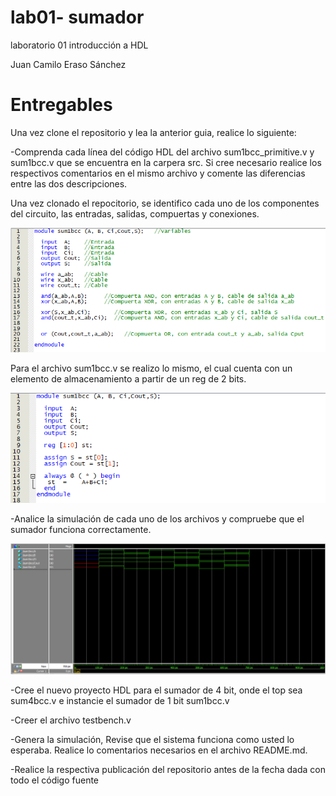# lab01- sumador 
laboratorio 01 introducción a HDL

Juan Camilo Eraso Sánchez

# Entregables

Una vez clone el repositorio y lea la anterior guia, realice lo siguiente:

-Comprenda cada línea del código HDL del archivo sum1bcc_primitive.v y sum1bcc.v que se encuentra en la carpera src. Si cree necesario realice los respectivos comentarios en el mismo archivo y comente las diferencias entre las dos descripciones.

Una vez clonado el repocitorio, se identifico cada uno de los componentes del circuito, las entradas, salidas, compuertas y conexiones.

![conex](https://raw.githubusercontent.com/unal-edigital1-lab/lab00-JuanCamilo208/master/sum1bit.png)


Para el archivo sum1bcc.v se realizo lo mismo, el cual cuenta con un elemento de almacenamiento a partir de un reg de 2 bits.

![conex](https://raw.githubusercontent.com/unal-edigital1-lab/lab00-JuanCamilo208/master/Reg2bits.png)

-Analice la simulación de cada uno de los archivos y compruebe que el sumador funciona correctamente.

![conex](https://raw.githubusercontent.com/unal-edigital1-lab/lab00-JuanCamilo208/master/Simulacion.png)

-Cree el nuevo proyecto HDL para el sumador de 4 bit, onde el top sea sum4bcc.v e instancie el sumador de 1 bit sum1bcc.v

-Creer el archivo testbench.v

-Genera la simulación, Revise que el sistema funciona como usted lo esperaba. Realice lo comentarios necesarios en el archivo README.md.

-Realice la respectiva publicación del repositorio antes de la fecha dada con todo el código fuente
